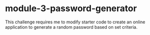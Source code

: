 # module-3-password-generator
This challenge requires me to modify starter code to create an online application to generate a random password based on set criteria.
